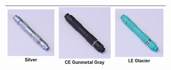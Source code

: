 | ![](push-pull/silver.png)<br/>**Silver** | ![](push-pull/ce-gunmetal-gray.png)<br/>**CE Gunmetal Gray** | ![](push-pull/le-glacier.png)<br/>**LE Glacier** |      
|:----------------------------------------:|:------------------------------------------------------------:|:------------------------------------------------:|